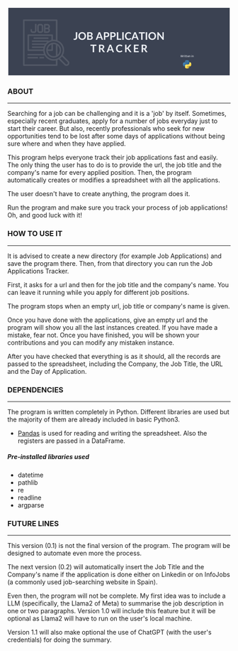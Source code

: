 <p align="center">
  <img src="./Job Application Tracker logo.png" />
</p>

### ABOUT
---

Searching for a job can be challenging and it is a 'job' by itself. Sometimes, especially recent graduates, apply for a number of jobs everyday just to start their career. But also, recently professionals who seek for new opportunities tend to be lost after some days of applications without being sure where and when they have applied. 

This program helps everyone track their job applications fast and easily. The only thing the user has to do is to provide the url, the job title and the company's name for every applied position. Then, the program automatically creates or modifies a spreadsheet with all the applications.

The user doesn't have to create anything, the program does it. 

Run the program and make sure you track your process of job applications! Oh, and good luck with it!

### HOW TO USE IT
---
It is advised to create a new directory (for example Job Applications) and save the program there. Then, from that directory you can run the Job Applications Tracker. 

First, it asks for a url and then for the job title and the company's name. You can leave it running while you apply for different job positions. 

The program stops when an empty url, job title or company's name is given. 

Once you have done with the applications, give an empty url and the program will show you all the last instances created. If you have made a mistake, fear not. Once you have finished, you will be shown your contributions and you can modify any mistaken instance.

After you have checked that everything is as it should, all the records are passed to the spreadsheet, including the Company, the Job Title, the URL and the Day of Application.

### DEPENDENCIES
---
The program is written completely in Python. Different libraries are used but the majority of them are already included in basic Python3. 

- [Pandas](https://pandas.pydata.org/) is used for reading and writing the spreadsheet. Also the registers are passed in a DataFrame. 

##### Pre-installed libraries used
- datetime
- pathlib
- re
- readline
- argparse 

### FUTURE LINES
---
This version (0.1) is not the final version of the program. The program will be designed to automate even more the process. 

The next version (0.2) will automatically insert the Job Title and the Company's name if the application is done either on Linkedin or on InfoJobs (a commonly used job-searching website in Spain).

Even then, the program will not be complete. My first idea was to include a LLM (specifically, the Llama2 of Meta) to summarise the job description in one or two paragraphs. Version 1.0 will include this feature but it will be optional as Llama2 will have to run on the user's local machine. 

Version 1.1 will also make optional the use of ChatGPT (with the user's credentials) for doing the summary.
